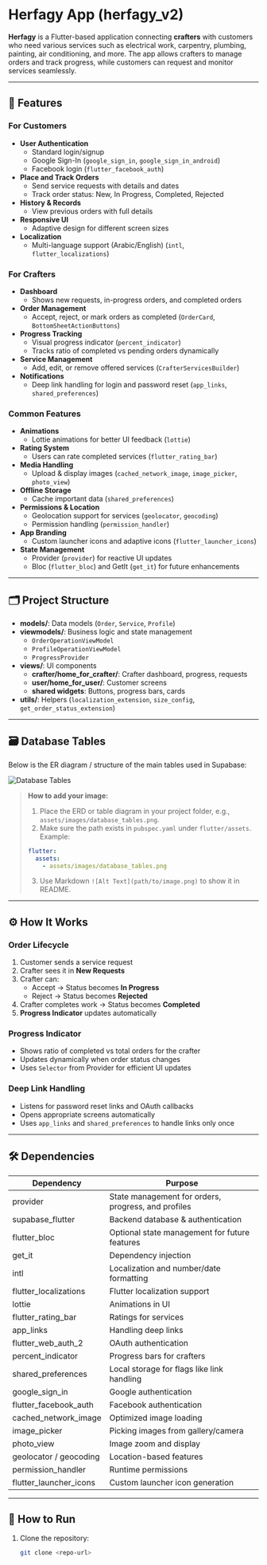 # Herfagy App (herfagy_v2)

**Herfagy** is a Flutter-based application connecting **crafters** with customers who need various services such as electrical work, carpentry, plumbing, painting, air conditioning, and more. The app allows crafters to manage orders and track progress, while customers can request and monitor services seamlessly.

---

## 📌 Features

### For Customers
- **User Authentication**
  - Standard login/signup
  - Google Sign-In (`google_sign_in`, `google_sign_in_android`)
  - Facebook login (`flutter_facebook_auth`)
- **Place and Track Orders**
  - Send service requests with details and dates
  - Track order status: New, In Progress, Completed, Rejected
- **History & Records**
  - View previous orders with full details
- **Responsive UI**
  - Adaptive design for different screen sizes
- **Localization**
  - Multi-language support (Arabic/English) (`intl`, `flutter_localizations`)

### For Crafters
- **Dashboard**
  - Shows new requests, in-progress orders, and completed orders
- **Order Management**
  - Accept, reject, or mark orders as completed (`OrderCard`, `BottomSheetActionButtons`)
- **Progress Tracking**
  - Visual progress indicator (`percent_indicator`)
  - Tracks ratio of completed vs pending orders dynamically
- **Service Management**
  - Add, edit, or remove offered services (`CrafterServicesBuilder`)
- **Notifications**
  - Deep link handling for login and password reset (`app_links`, `shared_preferences`)

### Common Features
- **Animations**
  - Lottie animations for better UI feedback (`lottie`)
- **Rating System**
  - Users can rate completed services (`flutter_rating_bar`)
- **Media Handling**
  - Upload & display images (`cached_network_image`, `image_picker`, `photo_view`)
- **Offline Storage**
  - Cache important data (`shared_preferences`)
- **Permissions & Location**
  - Geolocation support for services (`geolocator`, `geocoding`)
  - Permission handling (`permission_handler`)
- **App Branding**
  - Custom launcher icons and adaptive icons (`flutter_launcher_icons`)
- **State Management**
  - Provider (`provider`) for reactive UI updates
  - Bloc (`flutter_bloc`) and GetIt (`get_it`) for future enhancements

---

## 🗂️ Project Structure

- **models/**: Data models (`Order`, `Service`, `Profile`)  
- **viewmodels/**: Business logic and state management  
  - `OrderOperationViewModel`  
  - `ProfileOperationViewModel`  
  - `ProgressProvider`  
- **views/**: UI components
  - **crafter/home_for_crafter/**: Crafter dashboard, progress, requests  
  - **user/home_for_user/**: Customer screens  
  - **shared widgets**: Buttons, progress bars, cards  
- **utils/**: Helpers (`localization_extension`, `size_config`, `get_order_status_extension`)  

---

## 🗃️ Database Tables

Below is the ER diagram / structure of the main tables used in Supabase:

![Database Tables](assets/images/database_tables.png)

> **How to add your image:**  
> 1. Place the ERD or table diagram in your project folder, e.g., `assets/images/database_tables.png`.  
> 2. Make sure the path exists in `pubspec.yaml` under `flutter/assets`. Example:  
> ```yaml
> flutter:
>   assets:
>     - assets/images/database_tables.png
> ```  
> 3. Use Markdown `![Alt Text](path/to/image.png)` to show it in README.

---

## ⚙️ How It Works

### Order Lifecycle
1. Customer sends a service request
2. Crafter sees it in **New Requests**
3. Crafter can:
   - Accept → Status becomes **In Progress**
   - Reject → Status becomes **Rejected**
4. Crafter completes work → Status becomes **Completed**
5. **Progress Indicator** updates automatically

### Progress Indicator
- Shows ratio of completed vs total orders for the crafter
- Updates dynamically when order status changes
- Uses `Selector` from Provider for efficient UI updates

### Deep Link Handling
- Listens for password reset links and OAuth callbacks
- Opens appropriate screens automatically
- Uses `app_links` and `shared_preferences` to handle links only once

---

## 🛠️ Dependencies

| Dependency | Purpose |
|------------|---------|
| provider | State management for orders, progress, and profiles |
| supabase_flutter | Backend database & authentication |
| flutter_bloc | Optional state management for future features |
| get_it | Dependency injection |
| intl | Localization and number/date formatting |
| flutter_localizations | Flutter localization support |
| lottie | Animations in UI |
| flutter_rating_bar | Ratings for services |
| app_links | Handling deep links |
| flutter_web_auth_2 | OAuth authentication |
| percent_indicator | Progress bars for crafters |
| shared_preferences | Local storage for flags like link handling |
| google_sign_in | Google authentication |
| flutter_facebook_auth | Facebook authentication |
| cached_network_image | Optimized image loading |
| image_picker | Picking images from gallery/camera |
| photo_view | Image zoom and display |
| geolocator / geocoding | Location-based features |
| permission_handler | Runtime permissions |
| flutter_launcher_icons | Custom launcher icon generation |

---

## 🔧 How to Run
1. Clone the repository:  
   ```bash
   git clone <repo-url>
